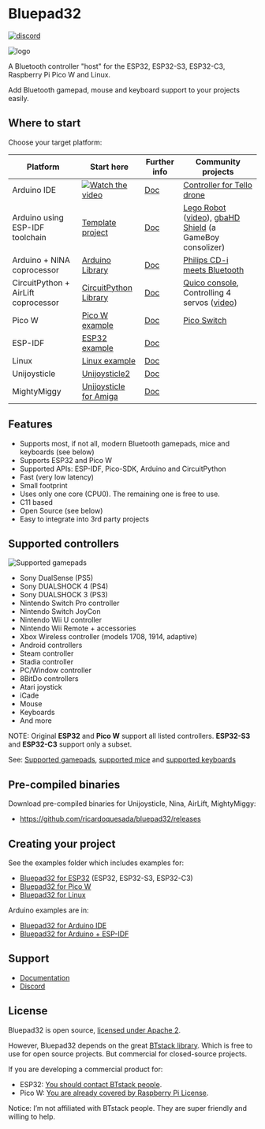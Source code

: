 # Bluepad32

[![discord](https://img.shields.io/discord/775177861665521725.svg)](https://discord.gg/r5aMn6Cw5q)

![logo](https://github.com/ricardoquesada/bluepad32/blob/main/docs/images/bluepad32-logo.png?raw=true)

A Bluetooth controller "host" for the ESP32, ESP32-S3, ESP32-C3, Raspberry Pi Pico W and Linux.

Add Bluetooth gamepad, mouse and keyboard support to your projects easily.

## Where to start

Choose your target platform:

| Platform                            | Start here                                                        | Further info             | Community projects                                                                                        |
|-------------------------------------|-------------------------------------------------------------------|--------------------------|-----------------------------------------------------------------------------------------------------------|
| Arduino IDE                         | [![Watch the video][youtube_image]](https://youtu.be/0jnY-XXiD8Q) | [Doc][plat_arduino]      | [Controller for Tello drone][tello]                                                                       |
| Arduino using ESP-IDF toolchain     | [Template project][esp-idf-bluepad32-arduino]                     | [Doc][plat_arduino]      | [Lego Robot][esp32_example] ([video][esp32_video]), [gbaHD Shield][esp32_example2] (a GameBoy consolizer) |
| Arduino + NINA coprocessor          | [Arduino Library][bp32-arduino]                                   | [Doc][plat_nina]         | [Philips CD-i meets Bluetooth][nina_example]                                                              |
| CircuitPython + AirLift coprocessor | [CircuitPython Library][bp32-circuitpython]                       | [Doc][plat_airlift]      | [Quico console][airlift_example], Controlling 4 servos ([video][airlift_video])                           |
| Pico W                              | [Pico W example][pico-w-example]                                  | [Doc][plat_custom]       | [Pico Switch][pico_switch]                                                                                |
| ESP-IDF                             | [ESP32 example][esp32-example]                                    | [Doc][plat_custom]       |                                                                                                           |
| Linux                               | [Linux example][linux-example]                                    | [Doc][plat_custom]       |                                                                                                           |
| Unijoysticle                        | [Unijoysticle2][unijoysticle2]                                    | [Doc][plat_unijoysticle] |                                                                                                           |
| MightyMiggy                         | [Unijoysticle for Amiga][unijoysticle_sukko]                      | [Doc][plat_mightymiggy]  |                                                                                                           |

[airlift_example]: https://gitlab.com/ricardoquesada/quico

[airlift_video]: https://twitter.com/makermelissa/status/1482596378282913793

[bp32-arduino]: https://github.com/ricardoquesada/bluepad32-arduino

[bp32-circuitpython]: https://github.com/ricardoquesada/bluepad32-circuitpython

[esp32_example]: https://github.com/antonvh/LMS-uart-esp/blob/main/Projects/LMS-ESP32/BluePad32_idf/README.md

[esp32_example2]: https://github.com/ManCloud/GBAHD-Shield

[esp32_video]: https://www.instagram.com/p/Ca7T6twKZ0B/

[esp-idf-bluepad32-arduino]: https://github.com/ricardoquesada/esp-idf-arduino-bluepad32-template

[nina_example]: https://eyskens.me/cd-i-meets-bluetooth/

[pico_switch]: https://github.com/juan518munoz/PicoSwitch-WirelessGamepadAdapter

[plat_airlift]: docs/plat_airlift.md

[plat_arduino]: docs/plat_arduino.md

[plat_custom]: docs/adding_new_platform.md

[plat_mightymiggy]: docs/plat_mightymiggy.md

[plat_nina]: docs/plat_nina.md

[plat_unijoysticle]: docs/plat_unijoysticle.md

[tello]: https://github.com/jsolderitsch/ESP32Controller

[unijoysticle2]: https://retro.moe/unijoysticle2/

[unijoysticle_sukko]: https://gitlab.com/SukkoPera/unijoysticle2

[youtube_image]: https://lh3.googleusercontent.com/pw/AJFCJaXiDBy3NcQBBB-WFFVCsvYBs8szExsYQVwG5qqBTtKofjzZtJv_6GSL7_LfYRiypF1K0jjjgziXJuxAhoEawvzV84hlbmVTrGeXQYpVnpILZwWkbFi-ccX4lEzEbYXX-UbsEzpHLhO8qGVuwxOl7I_h1Q=-no?authuser=0

## Features

* Supports most, if not all, modern Bluetooth gamepads, mice and keyboards (see below)
* Supports ESP32 and Pico W
* Supported APIs: ESP-IDF, Pico-SDK, Arduino and CircuitPython
* Fast (very low latency)
* Small footprint
* Uses only one core (CPU0). The remaining one is free to use.
* C11 based
* Open Source (see below)
* Easy to integrate into 3rd party projects

## Supported controllers

![Supported gamepads](https://lh3.googleusercontent.com/pw/AMWts8BB7wT51jpn3HxWHuZLiEM2lX05gmTDsnldHszkXuYqxbowNvtxPtpbHh3CNjv1OBzeyadZjNLNBgE4w2tl2WmP8M9gGBCfWhzmZGQnHBlERSoy5W2dj6-EYmT84yteKTFjp4Jz2H3DgByFiKXaxfFC2g=-no)

* Sony DualSense (PS5)
* Sony DUALSHOCK 4 (PS4)
* Sony DUALSHOCK 3 (PS3)
* Nintendo Switch Pro controller
* Nintendo Switch JoyCon
* Nintendo Wii U controller
* Nintendo Wii Remote + accessories
* Xbox Wireless controller (models 1708, 1914, adaptive)
* Android controllers
* Steam controller
* Stadia controller
* PC/Window controller
* 8BitDo controllers
* Atari joystick
* iCade
* Mouse
* Keyboards
* And more

NOTE: Original **ESP32** and **Pico W** support all listed controllers. **ESP32-S3** and **ESP32-C3** support only a
subset.

See: [Supported gamepads][gamepads], [supported mice][mice] and [supported keyboards][keyboards]

[gamepads]: https://github.com/ricardoquesada/bluepad32/blob/master/docs/supported_gamepads.md

[mice]: https://github.com/ricardoquesada/bluepad32/blob/master/docs/supported_mice.md

[keyboards]: https://github.com/ricardoquesada/bluepad32/blob/master/docs/supported_keyboards.md

## Pre-compiled binaries

Download pre-compiled binaries for Unijoysticle, Nina, AirLift, MightyMiggy:

* https://github.com/ricardoquesada/bluepad32/releases

## Creating your project

See the examples folder which includes examples for:

* [Bluepad32 for ESP32][esp32-example] (ESP32, ESP32-S3, ESP32-C3)
* [Bluepad32 for Pico W][pico-w-example]
* [Bluepad32 for Linux][linux-example]

Arduino examples are in:

* [Bluepad32 for Arduino IDE][arduino-ide-example]
* [Bluepad32 for Arduino + ESP-IDF][arduino-esp-idf-example]

[esp32-example]: examples/esp32/

[pico-w-example]: examples/pico_w/

[linux-example]: examples/linux

[arduino-ide-example]: https://www.youtube.com/watch?v=0jnY-XXiD8Q

[arduino-esp-idf-example]: https://github.com/ricardoquesada/esp-idf-arduino-bluepad32-template

## Support

* [Documentation][docs]
* [Discord][discord]

[docs]: https://bluepad32.readthedocs.io/en/latest/

[discord]: https://discord.gg/r5aMn6Cw5q

## License

Bluepad32 is open source, [licensed under Apache 2][apache2].

However, Bluepad32 depends on the great [BTstack library][btstack-github]. Which is free to use for
open source projects. But commercial for closed-source projects.

If you are developing a commercial product for:

- ESP32: [You should contact BTstack people][btstack-homepage].
- Pico W: [You are already covered by Raspberry Pi License][rpi-btstack-license].

Notice: I’m not affiliated with BTstack people. They are super friendly and willing to help.

[btstack-github]: https://github.com/bluekitchen/btstack

[apache2]: https://www.apache.org/licenses/LICENSE-2.0

[btstack-homepage]: https://bluekitchen-gmbh.com/

[rpi-btstack-license]: https://github.com/raspberrypi/pico-sdk/blob/master/src/rp2_common/pico_btstack/LICENSE.RP
